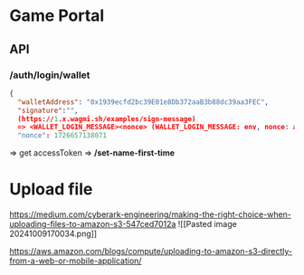 # Game Portal
## API
### /auth/login/wallet
```json
{
  "walletAddress": "0x1939ecfd2bc39E01e8Db372aaB3b88dc39aa3FEC",
  "signature":"", 
  (https://1.x.wagmi.sh/examples/sign-message)
  => <WALLET_LOGIN_MESSAGE><nonce> (WALLET_LOGIN_MESSAGE: env, nonce: api)
  "nonce": 1726657138071
```
=> get accessToken => **/set-name-first-time**

# Upload file
https://medium.com/cyberark-engineering/making-the-right-choice-when-uploading-files-to-amazon-s3-547ced7012a
![[Pasted image 20241009170034.png]]

https://aws.amazon.com/blogs/compute/uploading-to-amazon-s3-directly-from-a-web-or-mobile-application/